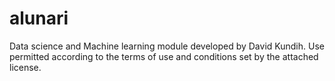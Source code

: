 # alunari
Data science and Machine learning module developed by David Kundih.
Use permitted according to the terms of use and conditions set by the attached license.
